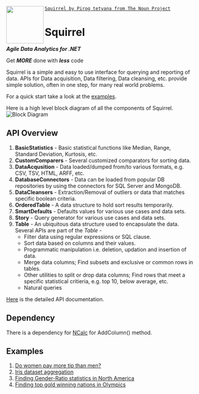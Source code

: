 <a href="Squirrel"><img src="https://raw.github.com/sudipto80/Squirrel/newb/img/icon_26718.png" align="left" height="100" width="100" ></a>[`Squirrel by Pirog tetyana from The Noun Project`](https://raw.github.com/sudipto80/Squirrel/newb/img/license.txt)

Squirrel
========

***Agile Data Analytics for .NET***

Get ***MORE*** done with ***less*** code

Squirrel is a simple and easy to use interface for querying and reporting of data. APIs for Data acquisition, Data filtering, Data cleansing, etc. provide simple solution, often in one step, for many real world problems. 

For a quick start take a look at the [examples](#examples).

Here is a high level block diagram of all the components of Squirrel.
![Block Diagram](http://gifyu.com/images/blocks.png "High Level Block Diagram")

API Overview
------------

1. **BasicStatistics** - Basic statistical functions like Median, Range, Standard Deviation, Kurtosis, etc.
2. **CustomComparers** - Several customized comparators for sorting data.
3. **DataAcqusition** - Data loaded/dumped from/to various formats, e.g. CSV, TSV, HTML, ARFF, etc.
4. **DatabaseConnectors** - Data can be loaded from popular DB repositories by using the connectors for SQL Server and MongoDB.
5. **DataCleansers** - Extraction/Removal of outliers or data that matches specific boolean criteria.
6. **OrderedTable** - A data structure to hold sort results temporarily.
7. **SmartDefaults** - Defaults values for various use cases and data sets.
8. **Story** - Query generator for various use cases and data sets.
9. **Table** - An ubiquitous data structure used to encapsulate the data. Several APIs are part of the *Table* -
   * Filter data using regular expressions or SQL clause.
   * Sort data based on columns and their values.
   * Programmatic manipulation i.e. deletion, updation and insertion of data.
   * Merge data columns; Find subsets and exclusive or common rows in tables.
   * Other utilities to split or drop data columns; Find rows that meet a specific statistical critieria, e.g. top 10, below average, etc.
   * Natural queries

[Here](https://raw.github.com/sudipto80/Squirrel/newb/doc/TableAPI.chm) is the detailed API documentation.

Dependency
----------

There is a dependency for [NCalc](https://ncalc.codeplex.com/) for AddColumn() method. 

Examples
--------

1. [Do women pay more tip than men?](https://github.com/sudipto80/Squirrel/blob/master/ScreenCastDemos/example-01.md)
2. [Iris dataset aggregation](https://github.com/sudipto80/Squirrel/blob/master/ScreenCastDemos/example-02.md)
3. [Finding Gender-Ratio statistics in North America](https://github.com/sudipto80/Squirrel/blob/master/ScreenCastDemos/example-03.md)
4. [Finding top gold winning nations in Olympics](https://github.com/sudipto80/Squirrel/blob/master/ScreenCastDemos/example-04.md)

